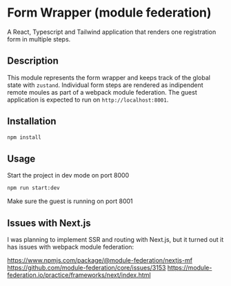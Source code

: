 
# Form Wrapper (module federation)
A React, Typescript and Tailwind application that renders
one registration form in multiple steps. 

## Description
This module represents the form wrapper and keeps track of the global
state with `zustand`. Individual form steps are rendered as
indipendent remote moules as part of a webpack module federation.
The guest application is expected to run on `http://localhost:8001`.

## Installation
```bash
npm install
```

## Usage
Start the project in dev mode on port 8000

```bash
npm run start:dev
```

Make sure the guest is running on port 8001


## Issues with Next.js
I was planning to implement SSR and routing with Next.js, but it turned out
it has issues with webpack module federation:

https://www.npmjs.com/package/@module-federation/nextjs-mf
https://github.com/module-federation/core/issues/3153
https://module-federation.io/practice/frameworks/next/index.html
